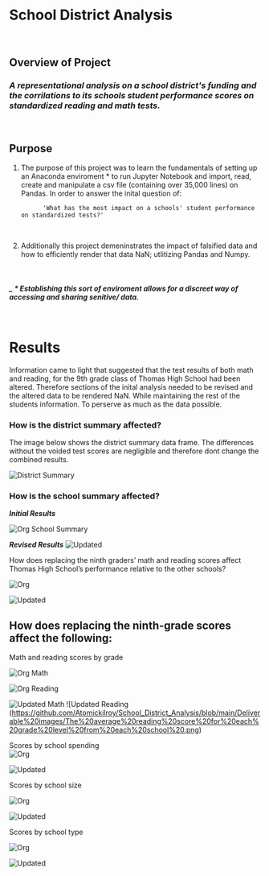 <br>
<br>

# School District Analysis
<br>

## Overview of Project
### ***A representational analysis on a school district's funding and the corrilations to its schools student performance scores on standardized reading and math tests.*** 



<br>

## Purpose

1.  The purpose of this project was to learn the fundamentals of setting up an 
 Anaconda enviroment * to run Jupyter Notebook and import, read, create and manipulate a csv file (containing over 35,000 lines) on Pandas. In order to answer the inital question of: 
            
              'What has the most impact on a schools' student performance on standardized tests?'
<br>

2.  Additionally this project demeninstrates the impact of falsified data and how to efficiently render that data NaN; utlitizing Pandas and Numpy.

<br>

 #### ***_   * Establishing this sort of enviroment allows for a discreet way of accessing and sharing senitive/ data.***


<br>

# Results 
 Information came to light that suggested that the test results of both math and reading, for the 9th grade class of Thomas High School had been altered. Therefore sections of the inital analysis needed to be revised and the altered data to be rendered NaN. While maintaining the rest of the students information. To perserve as much as the data possible. 

### How is the district summary affected?<br>
 The image below shows the district summary data frame. The differences without the voided test scores are negligible and therefore dont change the combined results.     

![District Summary](https://github.com/Atomickilroy/School_District_Analysis/blob/main/Deliverable%20images/The%20district%20summary%20DataFrame.png)


### How is the school summary affected?<br>
***Initial Results***

![Org School Summary](https://github.com/Atomickilroy/School_District_Analysis/blob/main/Original%20Analysis%20images/Per_School_Summary_OG.png)

***Revised Results***
![Updated](https://github.com/Atomickilroy/School_District_Analysis/blob/main/Deliverable%20images/The%20school%20summary%20DataFrame%20.png)

How does replacing the ninth graders’ math and reading scores affect Thomas High School’s performance relative to the other schools?<br>

![Org ]()

![Updated]()

## How does replacing the ninth-grade scores affect the following:

Math and reading scores by grade<br>

![Org Math](https://github.com/Atomickilroy/School_District_Analysis/blob/main/Original%20Analysis%20images/Math_Scores.png)

![Org Reading](https://github.com/Atomickilroy/School_District_Analysis/blob/main/Original%20Analysis%20images/Reading_Scores.png)

![Updated Math](https://github.com/Atomickilroy/School_District_Analysis/blob/main/Deliverable%20images/The%20average%20math%20score%20for%20each%20grade%20level%20from%20each%20school%20.png) ![Updated Reading (https://github.com/Atomickilroy/School_District_Analysis/blob/main/Deliverable%20images/The%20average%20reading%20score%20for%20each%20grade%20level%20from%20each%20school%20.png)

Scores by school spending<br>
![Org]()

![Updated](https://github.com/Atomickilroy/School_District_Analysis/blob/main/Deliverable%20images/The%20scores%20by%20school%20spending%20per%20student.png)

Scores by school size<br>

![Org](https://github.com/Atomickilroy/School_District_Analysis/blob/main/Original%20Analysis%20images/School_Size.png)

![Updated](https://github.com/Atomickilroy/School_District_Analysis/blob/main/Deliverable%20images/The%20scores%20by%20school%20size.png)

Scores by school type<br>

![Org](https://github.com/Atomickilroy/School_District_Analysis/blob/main/Original%20Analysis%20images/School_Type.png)

![Updated](https://github.com/Atomickilroy/School_District_Analysis/blob/main/Deliverable%20images/The%20scores%20by%20school%20type.png)

